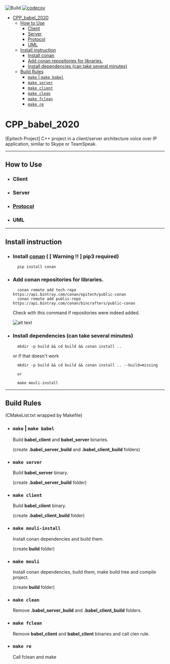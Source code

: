 ![Build](https://github.com/Encorpluptit/CPP_babel_2020/workflows/Build/badge.svg)
[![codecov](https://codecov.io/gh/Encorpluptit/CPP_babel_2020/branch/master/graph/badge.svg?token=ttl8s3om9V)](https://codecov.io/gh/Encorpluptit/CPP_babel_2020)

- [CPP_babel_2020](#cpp-babel-2020)
  * [How to Use](#how-to-use)
    + [Client](#client)
    + [Server](#server)
    + [Protocol](#protocol)
    + [UML](#uml)
  * [Install instruction](#install-instruction)
    + [Install conan](#install-conan-------warning--------pip3-required-)
    + [Add conan repositories for libraries.](#add-conan-repositories-for-libraries)
    + [Install dependencies (can take several minutes)](#install-dependencies--can-take-several-minutes-)
  * [Build Rules](#build-rules)
    + [`make` | `make babel`](#-make-----make-babel-)
    + [`make server`](#-make-server-)
    + [`make client`](#-make-client-)
    + [`make clean`](#-make-clean-)
    + [`make fclean`](#-make-fclean-)
    + [`make re`](#-make-re-)

# CPP_babel_2020
[Epitech Project] C++ project in a client/server architecture voice over IP application, similar to Skype or TeamSpeak.

---
##  How to Use

* ### Client

* ### Server

* ### [Protocol](./doc/Protocol.md "Full protocol documentation")

* ### UML


---
## Install instruction
* ### Install [conan](https://conan.io/ "Conan's Homepage") ( **[ Warning !! ]** pip3 required)
        
        pip install conan

* ### Add conan repositories for libraries.

        conan remote add tech-repo https://api.bintray.com/conan/epitech/public-conan
        conan remote add public-repo https://api.bintray.com/conan/bincrafters/public-conan
        
    Check with this command if repositories were indeed added.
    
    ![alt text][logo]
    
    [logo]: .github/assets/conan_remotes_list.png "Image in .github/assets"
    
* ### Install dependencies (can take several minutes)

        mkdir -p build && cd build && conan install .. 

    or if that doesn't work

        mkdir -p build && cd build && conan install .. --build=missing
        
        or
        
        make mouli-install


---

## Build Rules 
(CMakeList.txt wrapped by Makefile)
* ### `make` | `make babel`
    Build **babel_client** and **babel_server** binaries.
    
    (create **.babel_server_build** and **.babel_client_build** folders)
    
    
* ### `make server`
    Build **babel_server** binary.
    
    (create **.babel_server_build** folder)
    
    
* ### `make client`
    Build **babel_client** binary.
    
    (create **.babel_client_build** folder)


* ### `make mouli-install`
    Install conan dependencies and build them.
    
    (create **build** folder)


* ### `make mouli`
    Install conan dependencies, build them, make build tree and compile project.
    
    (create **build** folder)


* ### `make clean`
    Remove **.babel_server_build** and **.babel_client_build** folders.

    
* ### `make fclean`
    Remove **babel_client** and **babel_client** binaries and call clen rule.
    
    
* ### `make re`
    Call fclean and make

